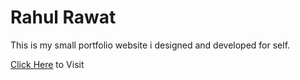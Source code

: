# Rahul Rawat
This is my small portfolio website i designed and developed for self.

[Click Here](https://rahulrawatji.github.io/rahul55/) to Visit
